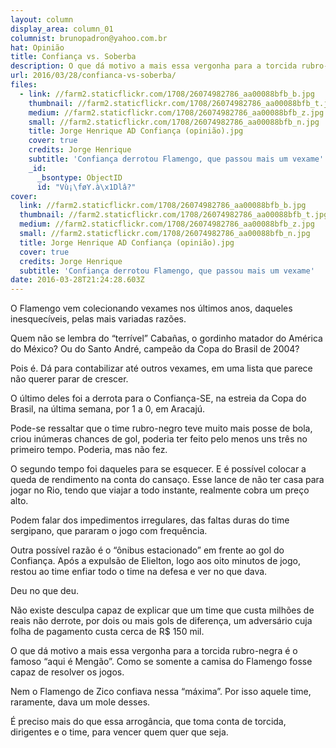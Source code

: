 ```yaml
---
layout: column
display_area: column_01
columnist: brunopadron@yahoo.com.br
hat: Opinião
title: Confiança vs. Soberba
description: O que dá motivo a mais essa vergonha para a torcida rubro-negra é o famoso “aqui
url: 2016/03/28/confianca-vs-soberba/
files:
  - link: //farm2.staticflickr.com/1708/26074982786_aa00088bfb_b.jpg
    thumbnail: //farm2.staticflickr.com/1708/26074982786_aa00088bfb_t.jpg
    medium: //farm2.staticflickr.com/1708/26074982786_aa00088bfb_z.jpg
    small: //farm2.staticflickr.com/1708/26074982786_aa00088bfb_n.jpg
    title: Jorge Henrique AD Confiança (opinião).jpg
    cover: true
    credits: Jorge Henrique
    subtitle: 'Confiança derrotou Flamengo, que passou mais um vexame'
    _id:
      _bsontype: ObjectID
      id: "Vù¡\føY.à\x1Dlâ?"
cover:
  link: //farm2.staticflickr.com/1708/26074982786_aa00088bfb_b.jpg
  thumbnail: //farm2.staticflickr.com/1708/26074982786_aa00088bfb_t.jpg
  medium: //farm2.staticflickr.com/1708/26074982786_aa00088bfb_z.jpg
  small: //farm2.staticflickr.com/1708/26074982786_aa00088bfb_n.jpg
  title: Jorge Henrique AD Confiança (opinião).jpg
  cover: true
  credits: Jorge Henrique
  subtitle: 'Confiança derrotou Flamengo, que passou mais um vexame'
date: 2016-03-28T21:24:28.603Z
---
```

<p>O Flamengo vem colecionando vexames nos &uacute;ltimos anos, daqueles inesquec&iacute;veis, pelas mais variadas raz&otilde;es.</p>

<p>Quem n&atilde;o se lembra do &ldquo;terr&iacute;vel&rdquo; Caba&ntilde;as, o gordinho matador do Am&eacute;rica do M&eacute;xico? Ou do Santo Andr&eacute;, campe&atilde;o da Copa do Brasil de 2004?</p>

<p>Pois &eacute;. D&aacute; para contabilizar at&eacute; outros vexames, em uma lista que parece n&atilde;o querer parar de crescer.</p>

<p>O &uacute;ltimo deles foi a derrota para o Confian&ccedil;a-SE, na estreia da Copa do Brasil, na &uacute;ltima semana, por 1 a 0, em Aracaj&uacute;.</p>

<p>Pode-se ressaltar que o time rubro-negro teve muito mais posse de bola, criou in&uacute;meras chances de gol, poderia ter feito pelo menos uns tr&ecirc;s no primeiro tempo. Poderia, mas n&atilde;o fez.</p>

<p>O segundo tempo foi daqueles para se esquecer. E &eacute; poss&iacute;vel colocar a queda de rendimento na conta do cansa&ccedil;o. Esse lance de n&atilde;o ter casa para jogar no Rio, tendo que viajar a todo instante, realmente cobra um pre&ccedil;o alto.</p>

<p>Podem falar dos impedimentos irregulares, das faltas duras do time sergipano, que pararam o jogo com frequ&ecirc;ncia.</p>

<p>Outra poss&iacute;vel raz&atilde;o &eacute; o &ldquo;&ocirc;nibus estacionado&rdquo; em frente ao gol do Confian&ccedil;a. Ap&oacute;s a expuls&atilde;o de Elielton, logo aos oito minutos de jogo, restou ao time enfiar todo o time na defesa e ver no que dava.</p>

<p>Deu no que deu.</p>

<p>N&atilde;o existe desculpa capaz de explicar que um time que custa milh&otilde;es de reais n&atilde;o derrote, por dois ou mais gols de diferen&ccedil;a, um advers&aacute;rio cuja folha de pagamento custa cerca de R$ 150 mil.</p>

<p>O que d&aacute; motivo a mais essa vergonha para a torcida rubro-negra &eacute; o famoso &ldquo;aqui &eacute; Meng&atilde;o&rdquo;. Como se somente a camisa do Flamengo fosse capaz de resolver os jogos.</p>

<p>Nem o Flamengo de Zico confiava nessa &ldquo;m&aacute;xima&rdquo;. Por isso aquele time, raramente, dava um mole desses.</p>

<p>&Eacute; preciso mais do que essa arrog&acirc;ncia, que toma conta de torcida, dirigentes e o time, para vencer quem quer que seja.</p>

